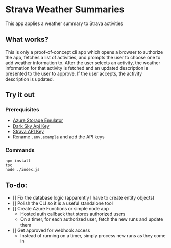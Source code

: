 # Strava Weather Summaries

This app applies a weather summary to Strava activities

## What works?

This is only a proof-of-concept cli app which opens a browser to authorize the app, fetches a list of activities, and prompts the user to choose one to add weather information to. After the user selects an activity, the weather information for that activity is fetched and an updated description is presented to the user to approve. If the user accepts, the activity description is updated.

## Try it out

### Prerequisites
* [Azure Storage Emulator](https://docs.microsoft.com/en-us/azure/storage/common/storage-use-emulator)
* [Dark Sky Api Key](https://darksky.net/dev)
* [Strava API Key](https://developers.strava.com)
* Rename `.env.example` and add the API keys

### Commands
```
npm install
tsc
node ./index.js
```

## To-do:

* [] Fix the database logic (apparently I have to create entity objects)
* [] Polish the CLI so it is a useful standalone tool
* [] Create Azure Functions or simple node app
    - Hosted auth callback that stores authorized users
    - On a timer, for each authorized user, fetch the new runs and update them
* [] Get approved for webhook access
    - Instead of running on a timer, simply process new runs as they come in

